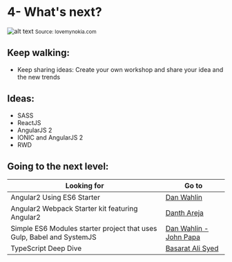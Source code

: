 # 4- What's next?
![alt text](http://lovemynokia.com/wp-content/uploads/2014/11/the-future-next-right.jpg "What's Next?")
<small>Source: lovemynokia.com</small>

## Keep walking:
- Keep sharing ideas: Create your own workshop and share your idea and the new trends

## Ideas:
- SASS
- ReactJS
- AngularJS 2
- IONIC and AngularJS 2
- RWD


## Going to the next level:
Looking for   | Go to
------------- | -------------
Angular2 Using ES6 Starter | [Dan Wahlin](https://github.com/DanWahlin/Angular2-Starter)
Angular2 Webpack Starter kit featuring Angular2   | [Danth Areja](https://github.com/angular-class/angular2-webpack-starter)
Simple ES6 Modules starter project that uses Gulp, Babel and SystemJS | [Dan Wahlin - John Papa](https://github.com/DanWahlin/ES6-Modules-Starter)
TypeScript Deep Dive | [Basarat Ali Syed](http://basarat.gitbooks.io/typescript/content/)
